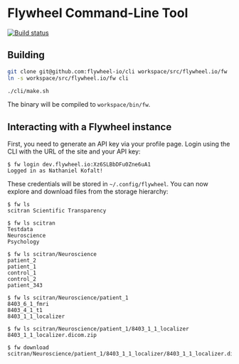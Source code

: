 
# Flywheel Command-Line Tool

[![Build status](https://circleci.com/gh/flywheel-io/cli/tree/master.svg?style=shield&circle-token=fa0c0bf6fa27a8548231fc12baff5f633ae201d8)](https://circleci.com/gh/flywheel-io/cli)

## Building

```bash
git clone git@github.com:flywheel-io/cli workspace/src/flywheel.io/fw
ln -s workspace/src/flywheel.io/fw cli

./cli/make.sh
```

The binary will be compiled to `workspace/bin/fw`.

## Interacting with a Flywheel instance

First, you need to generate an API key via your profile page.
Login using the CLI with the URL of the site and your API key:

```
$ fw login dev.flywheel.io:Xz6SLBbDFu0Zne6uA1
Logged in as Nathaniel Kofalt!
```

These credentials will be stored in `~/.config/flywheel`.
You can now explore and download files from the storage hierarchy:

```
$ fw ls
scitran Scientific Transparency

$ fw ls scitran
Testdata
Neuroscience
Psychology

$ fw ls scitran/Neuroscience
patient_2
patient_1
control_1
control_2
patient_343

$ fw ls scitran/Neuroscience/patient_1
8403_6_1_fmri
8403_4_1_t1
8403_1_1_localizer

$ fw ls scitran/Neuroscience/patient_1/8403_1_1_localizer
8403_1_1_localizer.dicom.zip

$ fw download scitran/Neuroscience/patient_1/8403_1_1_localizer/8403_1_1_localizer.dicom.zip
```


